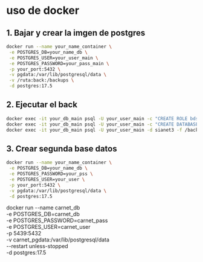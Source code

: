 # uso de docker

## 1. Bajar y crear la imgen de postgres

```bash
docker run --name your_name_container \
 -e POSTGRES_DB=your_name_db \
 -e POSTGRES_USER=your_user_main \
 -e POSTGRES_PASSWORD=your_pass_main \
 -p your_port:5432 \
 -v pgdata:/var/lib/postgresql/data \
 -v /ruta:back:/backups \
 -d postgres:17.5
```

## 2. Ejecutar el back

```bash
docker exec -it your_db_main psql -U your_user_main -c "CREATE ROLE bdsianet WITH LOGIN;"
docker exec -it your_db_main psql -U your_user_main -c "CREATE DATABASE sianet3;"
docker exec -it your_db_main psql -U your_user_main -d sianet3 -f /backups/sianet3_24-06-25-00H07.sql
```

## 3. Crear segunda base datos

```bash
docker run --name your_name_container \
 -e POSTGRES_DB=your_name_db \
 -e POSTGRES_PASSWORD=your_pss \
 -e POSTGRES_USER=your_user \
 -p your_port:5432 \
 -v pgdata:/var/lib/postgresql/data \
 -d postgres:17.5
```

docker run --name carnet_db \
-e POSTGRES_DB=carnet_db \
 -e POSTGRES_PASSWORD=carnet_pass \
 -e POSTGRES_USER=carnet_user \
 -p 5439:5432 \
 -v carnet_pgdata:/var/lib/postgresql/data \
--restart unless-stopped \
-d postgres:17.5
